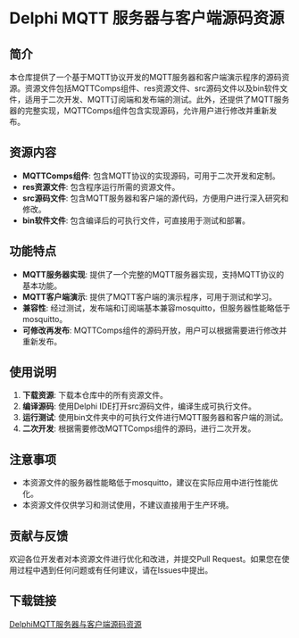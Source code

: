 # Delphi MQTT 服务器与客户端源码资源

## 简介

本仓库提供了一个基于MQTT协议开发的MQTT服务器和客户端演示程序的源码资源。资源文件包括MQTTComps组件、res资源文件、src源码文件以及bin软件文件，适用于二次开发、MQTT订阅端和发布端的测试。此外，还提供了MQTT服务器的完整实现，MQTTComps组件包含实现源码，允许用户进行修改并重新发布。

## 资源内容

- **MQTTComps组件**: 包含MQTT协议的实现源码，可用于二次开发和定制。
- **res资源文件**: 包含程序运行所需的资源文件。
- **src源码文件**: 包含MQTT服务器和客户端的源代码，方便用户进行深入研究和修改。
- **bin软件文件**: 包含编译后的可执行文件，可直接用于测试和部署。

## 功能特点

- **MQTT服务器实现**: 提供了一个完整的MQTT服务器实现，支持MQTT协议的基本功能。
- **MQTT客户端演示**: 提供了MQTT客户端的演示程序，可用于测试和学习。
- **兼容性**: 经过测试，发布端和订阅端基本兼容mosquitto，但服务器性能略低于mosquitto。
- **可修改再发布**: MQTTComps组件的源码开放，用户可以根据需要进行修改并重新发布。

## 使用说明

1. **下载资源**: 下载本仓库中的所有资源文件。
2. **编译源码**: 使用Delphi IDE打开src源码文件，编译生成可执行文件。
3. **运行测试**: 使用bin文件夹中的可执行文件进行MQTT服务器和客户端的测试。
4. **二次开发**: 根据需要修改MQTTComps组件的源码，进行二次开发。

## 注意事项

- 本资源文件的服务器性能略低于mosquitto，建议在实际应用中进行性能优化。
- 本资源文件仅供学习和测试使用，不建议直接用于生产环境。

## 贡献与反馈

欢迎各位开发者对本资源文件进行优化和改进，并提交Pull Request。如果您在使用过程中遇到任何问题或有任何建议，请在Issues中提出。

## 下载链接

[DelphiMQTT服务器与客户端源码资源](https://pan.quark.cn/s/004c2cadfad2)